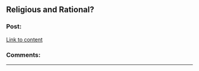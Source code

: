 ## Religious and Rational?

### Post:

[Link to content](http://intentionalinsights.org/religious-and-rational/)

### Comments:

---

